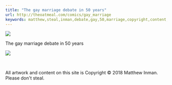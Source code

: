 ```yaml
---
title: "The gay marriage debate in 50 years"
url: http://theoatmeal.com/comics/gay_marriage
keywords: matthew,steal,inman,debate,gay,50,marriage,copyright,content,yearsall,site
---
```

![](https://s3.amazonaws.com/theoatmeal-img/thumbnails/gay_marriage.png)

The gay marriage debate in 50 years

![](https://s3.amazonaws.com/theoatmeal-img/comics/gay_marriage/gay_marriage.png)

 

All artwork and content on this site is Copyright © 2018 Matthew Inman. Please don\'t steal.
